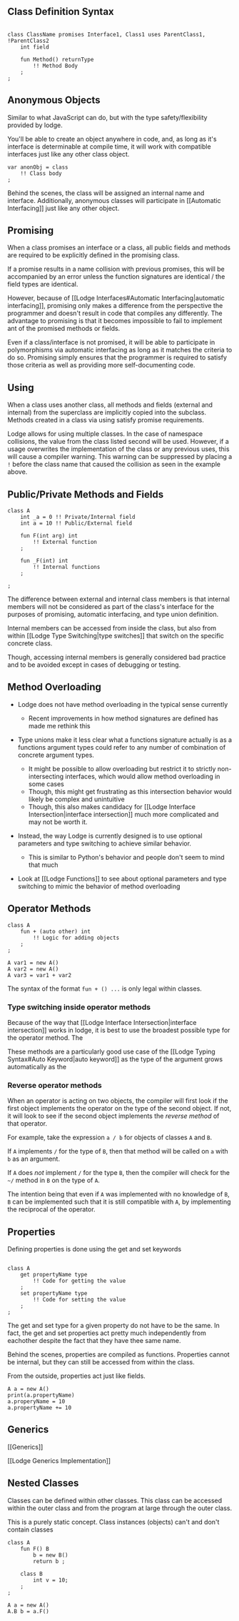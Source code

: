 ## Class Definition Syntax

``` Lodge

class ClassName promises Interface1, Class1 uses ParentClass1, !ParentClass2
	int field
	
	fun Method() returnType
		!! Method Body 
	;
; 
```

## Anonymous Objects
Similar to what JavaScript can do, but with the type safety/flexibility provided by lodge.

You'll be able to create an object anywhere in code, and, as long as it's interface is determinable at compile time, it will work with compatible interfaces just like any other class object. 


``` Lodge
var anonObj = class 
	!! Class body
;
```

Behind the scenes, the class will be assigned an internal name and interface. Additionally, anonymous classes will participate in [[Automatic Interfacing]] just like any other object. 

## Promising
When a class promises an interface or a class, all public fields and methods are required to be explicitly defined in the promising class.

If a promise results in a name collision with previous promises, this will be accompanied by an error unless the function signatures are identical / the field types are identical.

However, because of [[Lodge Interfaces#Automatic Interfacing|automatic interfacing]], promising only makes a difference from the perspective the programmer and doesn't result in code that compiles any differently. The advantage to promising is that it becomes impossible to fail to implement ant of the promised methods or fields. 

Even if a class/interface is not promised, it will be able to participate in polymorphisms via automatic interfacing as long as it matches the criteria to do so. Promising simply ensures that the programmer is required to satisfy those criteria as well as providing more self-documenting code.

## Using

When a class uses another class, all methods and fields (external and internal) from the superclass are implicitly copied into the subclass. Methods created in a class via using satisfy promise requirements.

Lodge allows for using multiple classes. In the case of namespace collisions, the value from the class listed second will be used. However, if a usage overwrites the implementation of the class or any previous uses, this will cause a compiler warning. This warning can be suppressed by placing a `!` before the class name that caused the collision as seen in the example above.


## Public/Private Methods and Fields

``` Lodge
class A
	int _a = 0 !! Private/Internal field
	int a = 10 !! Public/External field
	
	fun F(int arg) int
		!! External function
	;
	
	fun _F(int) int
		!! Internal functions
	; 
	
; 
```

The difference between external and internal class members is that internal members will not be considered as part of the class's interface for the purposes of promising, automatic interfacing, and type union definition.

Internal members can be accessed from inside the class, but also from within [[Lodge Type Switching|type switches]] that switch on the specific concrete class.

Though, accessing internal members is generally considered bad practice and to be avoided except in cases of debugging or testing.

## Method Overloading
* Lodge does not have method overloading in the typical sense currently
	* Recent improvements in how method signatures are defined has made me rethink this

* Type unions make it less clear what a functions signature actually is as a functions argument types could refer to any number of combination of concrete argument types.
	* It might be possible to  allow overloading but restrict it to strictly non-intersecting interfaces, which would allow method overloading in some cases
	* Though, this might get frustrating as this intersection behavior would likely be complex and unintuitive
	* Though, this also makes candidacy for [[Lodge Interface Intersection|interface intersection]] much more complicated and may not be worth it.

* Instead, the way Lodge is currently designed is to use optional parameters and type switching to achieve similar behavior.
	* This is similar to Python's behavior and people don't seem to mind that much

* Look at [[Lodge Functions]] to see about optional parameters and type switching to mimic the behavior of method overloading

## Operator Methods

``` Lodge
class A
	fun + (auto other) int
		!! Logic for adding objects
	;
;

A var1 = new A()
A var2 = new A()
A var3 = var1 + var2
```

The syntax of the format `fun + () ...` is only legal within classes.

### Type switching inside operator methods

Because of the way that [[Lodge Interface Intersection|interface intersection]] works in lodge, it is best to use the broadest possible type for the operator method. The 


These methods are a particularly good use case of the [[Lodge Typing Syntax#Auto Keyword|auto keyword]] as the type of the argument grows automatically as the 

### Reverse operator methods

When an operator is acting on two objects, the compiler will first look if the first object implements the operator on the type of the second object. If not, it will look to see if the second object implements the *reverse method* of that operator.

For example, take the expression `a / b` for objects of classes `A` and `B`.

If `A` implements `/` for the type of `B`, then that method will be called on `a` with `b` as an argument.

If `A` does *not* implement `/` for the type `B`, then the compiler will check for the `~/` method in `B` on the type of `A`.

The intention being that even if `A` was implemented with no knowledge of `B`, `B` can be implemented such that it is still compatible with `A`, by implementing the reciprocal of the operator.

## Properties

Defining properties is done using the get and set keywords

``` Lodge

class A
	get propertyName type
		!! Code for getting the value
	;
	set propertyName type
		!! Code for setting the value
	;
; 
```

The get and set type for a given property do not have to be the same. In fact, the get and set properties act pretty much independently from eachother despite the fact that they have thee same name.

Behind the scenes, properties are compiled as functions. Properties cannot be internal, but they can still be accessed from within the class.

From the outside, properties act just like fields.

``` Lodge
A a = new A()
print(a.propertyName)
a.properyName = 10
a.propertyName += 10
```

## Generics
[[Generics]]

[[Lodge Generics Implementation]]


## Nested Classes

Classes can be defined within other classes. This class can be accessed within the outer class and from the program at large through the outer class.

This is a purely static concept. Class instances (objects) can't and don't contain classes

``` Lodge
class A
	fun F() B
		b = new B()
		return b ; 
		
	class B
		int v = 10; 
	; 
; 

A a = new A() 
A.B b = a.F()
```

